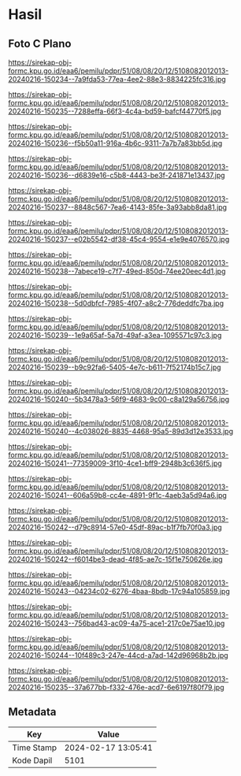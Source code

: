 # Hasil

## Foto C Plano

https://sirekap-obj-formc.kpu.go.id/eaa6/pemilu/pdpr/51/08/08/20/12/5108082012013-20240216-150234--7a9fda53-77ea-4ee2-88e3-8834225fc316.jpg

https://sirekap-obj-formc.kpu.go.id/eaa6/pemilu/pdpr/51/08/08/20/12/5108082012013-20240216-150235--7288effa-66f3-4c4a-bd59-bafcf44770f5.jpg

https://sirekap-obj-formc.kpu.go.id/eaa6/pemilu/pdpr/51/08/08/20/12/5108082012013-20240216-150236--f5b50a11-916a-4b6c-9311-7a7b7a83bb5d.jpg

https://sirekap-obj-formc.kpu.go.id/eaa6/pemilu/pdpr/51/08/08/20/12/5108082012013-20240216-150236--d6839e16-c5b8-4443-be3f-241871e13437.jpg

https://sirekap-obj-formc.kpu.go.id/eaa6/pemilu/pdpr/51/08/08/20/12/5108082012013-20240216-150237--8848c567-7ea6-4143-85fe-3a93abb8da81.jpg

https://sirekap-obj-formc.kpu.go.id/eaa6/pemilu/pdpr/51/08/08/20/12/5108082012013-20240216-150237--e02b5542-df38-45c4-9554-e1e9e4076570.jpg

https://sirekap-obj-formc.kpu.go.id/eaa6/pemilu/pdpr/51/08/08/20/12/5108082012013-20240216-150238--7abece19-c7f7-49ed-850d-74ee20eec4d1.jpg

https://sirekap-obj-formc.kpu.go.id/eaa6/pemilu/pdpr/51/08/08/20/12/5108082012013-20240216-150238--5d0dbfcf-7985-4f07-a8c2-776deddfc7ba.jpg

https://sirekap-obj-formc.kpu.go.id/eaa6/pemilu/pdpr/51/08/08/20/12/5108082012013-20240216-150239--1e9a65af-5a7d-49af-a3ea-1095571c97c3.jpg

https://sirekap-obj-formc.kpu.go.id/eaa6/pemilu/pdpr/51/08/08/20/12/5108082012013-20240216-150239--b9c92fa6-5405-4e7c-b611-7f52174b15c7.jpg

https://sirekap-obj-formc.kpu.go.id/eaa6/pemilu/pdpr/51/08/08/20/12/5108082012013-20240216-150240--5b3478a3-56f9-4683-9c00-c8a129a56756.jpg

https://sirekap-obj-formc.kpu.go.id/eaa6/pemilu/pdpr/51/08/08/20/12/5108082012013-20240216-150240--4c038026-8835-4468-95a5-89d3d12e3533.jpg

https://sirekap-obj-formc.kpu.go.id/eaa6/pemilu/pdpr/51/08/08/20/12/5108082012013-20240216-150241--77359009-3f10-4ce1-bff9-2948b3c636f5.jpg

https://sirekap-obj-formc.kpu.go.id/eaa6/pemilu/pdpr/51/08/08/20/12/5108082012013-20240216-150241--606a59b8-cc4e-4891-9f1c-4aeb3a5d94a6.jpg

https://sirekap-obj-formc.kpu.go.id/eaa6/pemilu/pdpr/51/08/08/20/12/5108082012013-20240216-150242--d79c8914-57e0-45df-89ac-b1f7fb70f0a3.jpg

https://sirekap-obj-formc.kpu.go.id/eaa6/pemilu/pdpr/51/08/08/20/12/5108082012013-20240216-150242--f6014be3-dead-4f85-ae7c-15f1e750626e.jpg

https://sirekap-obj-formc.kpu.go.id/eaa6/pemilu/pdpr/51/08/08/20/12/5108082012013-20240216-150243--04234c02-6276-4baa-8bdb-17c94a105859.jpg

https://sirekap-obj-formc.kpu.go.id/eaa6/pemilu/pdpr/51/08/08/20/12/5108082012013-20240216-150243--756bad43-ac09-4a75-ace1-217c0e75ae10.jpg

https://sirekap-obj-formc.kpu.go.id/eaa6/pemilu/pdpr/51/08/08/20/12/5108082012013-20240216-150244--10f489c3-247e-44cd-a7ad-142d96968b2b.jpg

https://sirekap-obj-formc.kpu.go.id/eaa6/pemilu/pdpr/51/08/08/20/12/5108082012013-20240216-150235--37a677bb-f332-476e-acd7-6e6197f80f79.jpg


## Metadata

| Key        | Value               |
| ---------- | ------------------- |
| Time Stamp | 2024-02-17 13:05:41 |
| Kode Dapil | 5101                |



